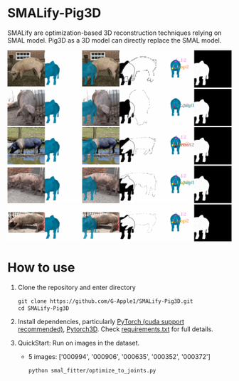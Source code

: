 # SMALify-Pig3D
SMALify are optimization-based 3D reconstruction techniques relying on SMAL model. Pig3D as a 3D model can directly replace the SMAL model.

<img src="doc/000352.gif">

<img src="doc/000372.gif">

<img src="doc/000635.gif">

<img src="doc/000906.gif">

<img src="doc/000994.gif">

# How to use
1. Clone the repository and enter directory
   ```
   git clone https://github.com/G-Apple1/SMALify-Pig3D.git
   cd SMALify-Pig3D
   ```
2. Install dependencies, particularly [PyTorch (cuda support recommended)](https://pytorch.org/), [Pytorch3D](https://github.com/facebookresearch/pytorch3d). Check [requirements.txt](requirements.txt) for full details.

3. QuickStart: Run on images in the dataset.
   - 5 images: ['000994', '000906', '000635', '000352', '000372']
      ```
      python smal_fitter/optimize_to_joints.py
      ```

